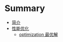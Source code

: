 # Summary

* [简介](README.md)
* [性能优化](chapter1/section1.md)
   * [optimization 最优解](chapter1/section1.md)

